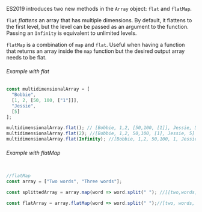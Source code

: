 ES2019 introduces two new methods in the `Array` object: `flat` and `flatMap`.

`flat` _flattens_ an array that has multiple dimensions. By default, it flattens to the first level, but the level can be passed as an argument to the function. Passing an `Infinity` is equivalent to unlimited levels.

`flatMap` is a combination of `map` and `flat`. Useful when having a function that returns an array inside the `map` function but the desired output array needs to be flat.

###### Example with flat

```javascript
const multidimensionalArray = [
  "Bobbie",
  [1, 2, [50, 100, ["1"]]],
  "Jessie",
  [5]
];

multidimensionalArray.flat(); // [Bobbie, 1,2, [50,100, [1]], Jessie, 5]
multidimensionalArray.flat(2); //[Bobbie, 1,2, 50,100, [1], Jessie, 5]
multidimensionalArray.flat(Infinity); //[Bobbie, 1,2, 50,100, 1, Jessie, 5]
```

###### Example with flatMap

```javascript

//flatMap
const array = ["Two words", "Three words"];

const splittedArray = array.map(word => word.split(" "); //[[two,words],[three,words]]

const flatArray = array.flatMap(word => word.split(" ");//[two, words, three, words]

```
